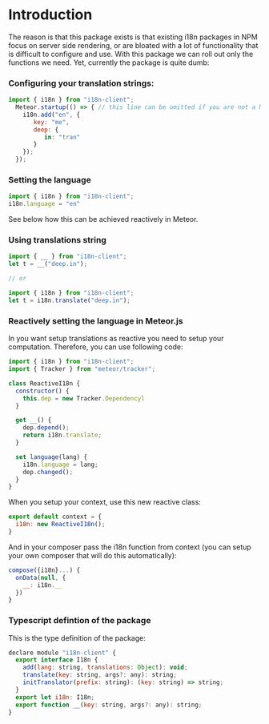 # Introduction

The reason is that this package exists is that existing i18n packages in NPM focus on server side rendering, or are bloated with a lot of functionality that is difficult to configure and use. With this package we can roll out only the functions we need. Yet, currently the package is quite dumb:

### Configuring your translation strings:

```javascript
import { i18n } from "i18n-client";
  Meteor.startup(() => { // this line can be omitted if you are not a Meteor user
    i18n.add("en", {
       key: "me",
       deep: {
          in: "tran"
       }
    });
  });
```

### Setting the language

```javascript
import { i18n } from "i18n-client";
i18n.language = "en"
```

See below how this can be achieved reactively in Meteor.

### Using translations string

```javascript
import { __ } from "i18n-client";
let t = __("deep.in");

// or

import { i18n } from "i18n-client";
let t = i18n.translate("deep.in");
```

### Reactively setting the language in Meteor.js

In you want setup translations as reactive you need to setup your computation. Therefore, you can use following code:

```javascript
import { i18n } from "i18n-client";
import { Tracker } from "meteor/tracker";

class ReactiveI18n {
  constructor() {
    this.dep = new Tracker.Dependencyl
  }

  get __() {
    dep.depend();
    return i18n.translate;
  }

  set language(lang) {
    i18n.language = lang;
    dep.changed();
  }
}
```

When you setup your context, use this new reactive class:

```javascript
export default context = {
  i18n: new ReactiveI18n();
}
```

And in your composer pass the i18n function from context (you can setup your own composer that will do this automatically):

```javascript
compose({i18n}...) {
  onData(null, {
    __: i18n.__
  })
}
```


### Typescript defintion of the package

This is the type definition of the package:

```javascript
declare module "i18n-client" {
  export interface I18n {
    add(lang: string, translations: Object): void;
    translate(key: string, args?: any): string;
    initTranslator(prefix: string): (key: string) => string;
  }
  export let i18n: I18n;
  export function __(key: string, args?: any): string;
}
```
